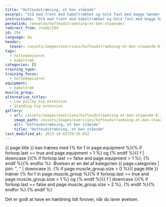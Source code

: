 ```yaml
---
title: "Hofteudstrækning, et ben stående"
excerpt: "Stå med front mod kabeltrækket og hold fast med begge hænder om stativet. Vægten er spændt om anklen. Med god balance strækker du et strakt ben kontrolleret bagud. Kontrolleret tilbage til udgangspunktet."
instructions: "Stå med front mod kabeltrækket og hold fast med begge hænder om stativet. Vægten er spændt om anklen. Med god balance strækker du et strakt ben kontrolleret bagud. Kontrolleret tilbage til udgangspunktet."
permalink: /oevelse/hofteudstraekning-et-ben-staaende/
redirect_from: /node/294
id: 294
language: da
header:
  teaser: /assets/images/exercises/hofteudstraekning-et-ben-staaende-0-320.jpg
tags:
  - hoftedomineret
  - kabeltræk
categories: []
training_type:
training_focus:
  - hoftedomineret
equipment:
  - kabeltræk
muscle_group:
alternative_titles:
  - Low pulley hip extension
  - Standing hip extension
gallery:
  - url: /assets/images/exercises/hofteudstraekning-et-ben-staaende-0.jpg
    image_path: /assets/images/exercises/hofteudstraekning-et-ben-staaende-0-320.jpg
    alt: "Hofteudstrækning, et ben stående"
    title: "Hofteudstrækning, et ben stående"
last_modified_at: 2013-10-02T20:35:03Z
---
```


{{ page.title }} kan trænes med {% for f in page.equipment %}{% if forloop.last == true and page.equipment > 1 %} og {% endif %}{{ f | downcase  }}{% if forloop.last == false and page.equipment > 1 %}, {% endif %}{% endfor %}. Øvelsen er en del af kategorien {{ page.categories | join: ", " | downcase }}. {% if page.muscle_group.size > 0 %}{{ page.title }} træner {% for f in page.muscle_group %}{% if forloop.last == true and page.muscle_group.size > 1 %} og {% endif %}{{ f | downcase }}{% if forloop.last == false and page.muscle_group.size > 2 %}, {% endif %}{% endfor %}.{% endif %}

Det er godt at have en hældning lidt forover, når du laver øvelsen.

